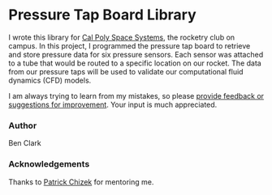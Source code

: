 # Pressure Tap Board Library
I wrote this library for [Cal Poly Space Systems](https://github.com/CalPolySpaceSystems), the rocketry club on campus. In this project, I programmed the pressure tap board to retrieve and store pressure data for six pressure sensors. Each sensor was attached to a tube that would be routed to a specific location on our rocket. The data from our pressure taps will be used to validate our computational fluid dynamics (CFD) models.

I am always trying to learn from my mistakes, so please [provide feedback or suggestions for improvement](https://github.com/BenClark1/ptap_ads1115/issues). Your input is much appreciated.

### Author
Ben Clark

### Acknowledgements
Thanks to [Patrick Chizek](https://github.com/pchizek) for mentoring me.
